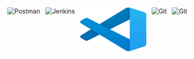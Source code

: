 <p align="center">
<img src="https://miro.medium.com/max/512/1*fVBL9mtLJmHIH6YpU7WvHQ.png" alt="Postman" height="100" width="150" style="vertical-align:top; margin:4px"><!-- Postman -->
<img src="https://p7.hiclipart.com/preview/811/817/139/jenkins-continuous-integration-build-automation-continuous-delivery-software-build-integration-thumbnail.jpg" alt="Jenkins" height="100" width="150" style="vertical-align:top; margin:4px"> <!-- Jenkins -->
<img src="https://raw.githubusercontent.com/github/explore/80688e429a7d4ef2fca1e82350fe8e3517d3494d/topics/visual-studio-code/visual-studio-code.png" alt="VS Code" height="100" width="150" style="vertical-align:top; margin:4px"> <!-- VS Code -->
<img src="https://raw.githubusercontent.com/jmnote/z-icons/master/svg/git.svg" alt="Git" height="100" width="150" style="vertical-align:top; margin:4px">  <!-- Git -->
<img src="https://pngset.com/images/github-logo-label-text-symbol-transparent-png-2425199.png" alt="Git" height="100" width="150" style="vertical-align:top; margin:4px">  <!-- Github -->


